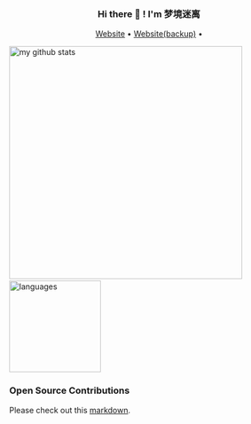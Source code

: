 <h3 align="center">Hi there 👋 ! I'm 梦境迷离</h3>
<p align="center">
  <a href="https://dreamylost.cn">Website</a> •
  <a href="https://blog.csdn.net/qq_34446485">Website(backup)</a> •
</p>

<!-- My GitHub stats -->
<p align="left">
  <img src="https://github-readme-stats.vercel.app/api?username=jxnu-liguobin&show_icons=true&theme=tokyonight" alt="my github stats" width="420"/>&nbsp;
  <img src="https://github-readme-stats.vercel.app/api/top-langs/?username=jxnu-liguobin&layout=compact&theme=tokyonight" alt="languages" height="165" />
</p>

### Open Source Contributions

Please check out this [markdown](contributions.md#open-source-contributions).


<!--
**jiminhsieh/jiminhsieh** is a ✨ _special_ ✨ repository because its `README.md` (this file) appears on your GitHub profile.

Here are some ideas to get you started:

- 🔭 I’m currently working on ...
- 🌱 I’m currently learning ...
- 👯 I’m looking to collaborate on ...
- 🤔 I’m looking for help with ...
- 💬 Ask me about ...
- 📫 How to reach me: ...
- 😄 Pronouns: ...
- ⚡ Fun fact: ...
-->
